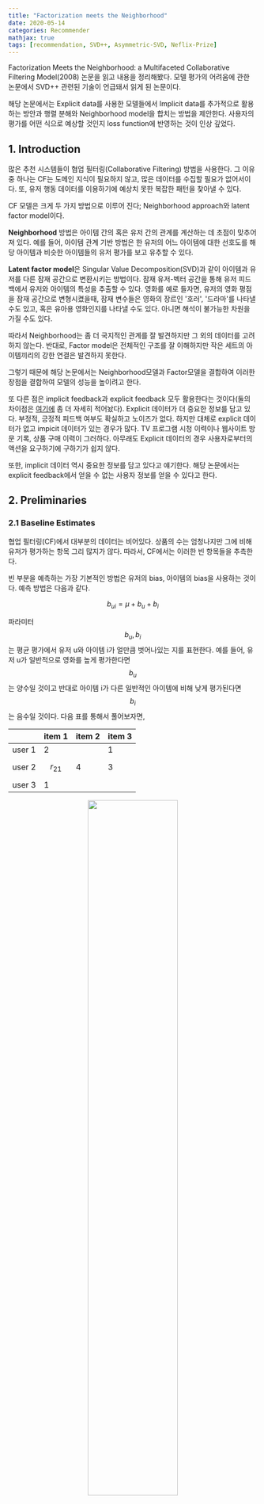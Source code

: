 ```yaml
---
title: "Factorization meets the Neighborhood"
date: 2020-05-14
categories: Recommender
mathjax: true
tags: [recommendation, SVD++, Asymmetric-SVD, Neflix-Prize]
---
```




Factorization Meets the Neighborhood: a Multifaceted Collaborative Filtering Model(2008) 논문을 읽고 내용을 정리해봤다. 모델 평가의 어려움에 관한 논문에서 SVD++ 관련된 기술이 언급돼서 읽게 된 논문이다.

해당 논문에서는 Explicit data를 사용한 모델들에서 Implicit data를 추가적으로 활용하는 방안과 행렬 분해와 Neighborhood model을 합치는 방법을 제안한다. 사용자의 평가를 어떤 식으로 예상할 것인지 loss function에 반영하는 것이 인상 깊었다.



## 1. Introduction

많은 추천 시스템들이 협업 필터링(Collaborative Filtering) 방법을 사용한다. 그 이유 중 하나는 CF는 도메인 지식이 필요하지 않고, 많은 데이터를 수집할 필요가 없어서이다. 또, 유저 행동 데이터를 이용하기에 예상치 못한 복잡한 패턴을 찾아낼 수 있다. 

CF 모델은 크게 두 가지 방법으로 이루어 진다; Neighborhood approach와 latent factor model이다.

**Neighborhood** 방법은 아이템 간의 혹은 유저 간의 관계를 계산하는 데 초점이 맞추어져 있다. 예를 들어, 아이템 관계 기반 방법은 한 유저의 어느 아이템에 대한 선호도를 해당 아이템과 비슷한 아이템들의 유저 평가를 보고 유추할 수 있다.

**Latent factor model**은 Singular Value Decomposition(SVD)과 같이 아이템과 유저를 다른 잠재 공간으로 변환시키는 방법이다. 잠재 유저-벡터 공간을 통해 유저 피드백에서 유저와 아이템의 특성을 추출할 수 있다. 영화를 예로 들자면, 유저의 영화 평점을 잠재 공간으로 변형시켰을때, 잠재 변수들은 영화의 장르인 '호러', '드라마'를 나타낼 수도 있고, 혹은 유아용 영화인지를 나타낼 수도 있다. 아니면 해석이 불가능한 차원을 가질 수도 있다.

따라서 Neighborhood는 좀 더 국지적인 관계를 잘 발견하지만 그 외의 데이터를 고려하지 않는다. 반대로, Factor model은 전체적인 구조를 잘 이해하지만 작은 세트의 아이템끼리의 강한 연결은 발견하지 못한다.

그렇기 때문에 해당 논문에서는 Neighborhood모델과 Factor모델을 결합하여 이러한 장점을 결합하여 모델의 성능을 높이려고 한다.

또 다른 점은 implicit feedback과 explicit feedback 모두 활용한다는 것이다(둘의 차이점은  <a href = '../2020-01-08-Recommendation.md'>여기에</a> 좀 더 자세히 적어놨다). Explicit 데이터가 더 중요한 정보를 담고 있다. 부정적, 긍정적 피드백 여부도 확실하고 노이즈가 없다. 하지만 대체로 explicit 데이터가 없고 impicit 데이터가 있는 경우가 많다. TV 프로그램 시청 이력이나 웹사이트 방문 기록, 상품 구매 이력이 그러하다. 아무래도 Explicit 데이터의 경우 사용자로부터의 액션을 요구하기에 구하기가 쉽지 않다. 

또한, implicit 데이터 역시 중요한 정보를 담고 있다고 얘기한다. 해당 논문에서는 explicit feedback에서 얻을 수 없는 사용자 정보를 얻을 수 있다고 한다.



## 2. Preliminaries

### 2.1 Baseline Estimates

협업 필터링(CF)에서 대부분의 데이터는 비어있다. 상품의 수는 엄청나지만 그에 비해 유저가 평가하는 항목 그리 많지가 않다. 따라서, CF에서는 이러한 빈 항목들을 추측한다.

빈 부분을 예측하는 가장 기본적인 방법은 유저의 bias, 아이템의 bias을 사용하는 것이다. 예측 방법은 다음과 같다.

$$b_{ui} = \mu + b_u + b_i$$

파라미터 $$b_u, b_i$$는 평균 평가에서 유저 u와 아이템 i가 얼만큼 벗어나있는 지를 표현한다. 예를 들어, 유저 u가 일반적으로 영화를 높게 평가한다면 $$b_u$$는 양수일 것이고 반대로 아이템 i가 다른 일반적인 아이템에 비해 낮게 평가된다면 $$b_i$$는 음수일 것이다. 다음 표를 통해서 풀어보자면,

|        | item 1     | item 2 | item 3 |
| ------ | ---------- | ------ | ------ |
| user 1 | 2          |        | 1      |
| user 2 | $$r_{21}$$ | 4      | 3      |
| user 3 | 1          |        |        |





<p align ='center'>
    <img src = "../../assets/img/recommender/difficulty-ml10m.png" style="width: 60%"> <br/>
    <sub>모델 성능 평가(ML10M)</sub>
</p>








## Reference

- Koren, Y. (2008, August). Factorization meets the neighborhood: a multifaceted collaborative filtering model. In *Proceedings of the 14th ACM SIGKDD international conference on Knowledge discovery and data mining* (pp. 426-434).